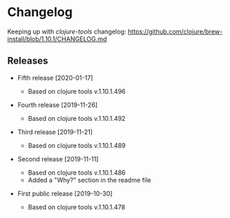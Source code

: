 # Changelog

Keeping up with _clojure-tools_ changelog:
https://github.com/clojure/brew-install/blob/1.10.1/CHANGELOG.md


## Releases

- Fifth release [2020-01-17]
    - Based on clojure tools v.1.10.1.496

- Fourth release [2019-11-26]
    - Based on clojure tools v.1.10.1.492

- Third release [2019-11-21]
    - Based on clojure tools v.1.10.1.489

- Second release [2019-11-11]
    - Based on clojure tools v.1.10.1.486
    - Added a "Why?" section in the readme file

- First public release [2019-10-30]
    - Based on clojure tools v.1.10.1.478
